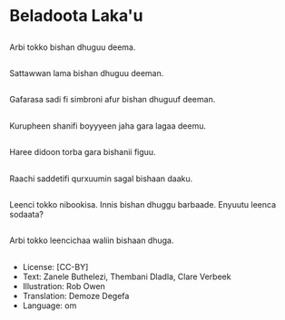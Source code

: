 # Beladoota Laka'u

##
Arbi tokko bishan dhuguu deema.

##
Sattawwan lama bishan dhuguu deeman.

##
Gafarasa sadi fi simbroni afur bishan dhuguuf deeman.

##
Kurupheen shanifi boyyyeen jaha gara lagaa deemu.

##
Haree didoon torba gara bishanii figuu.

##
Raachi saddetifi qurxuumin sagal bishaan daaku.

##
Leenci tokko nibookisa. Innis bishan dhuggu barbaade. Enyuutu leenca sodaata?

##
Arbi tokko leencichaa waliin bishaan dhuga.

##
* License: [CC-BY]
* Text: Zanele Buthelezi, Thembani Dladla, Clare Verbeek
* Illustration: Rob Owen
* Translation: Demoze Degefa
* Language: om
